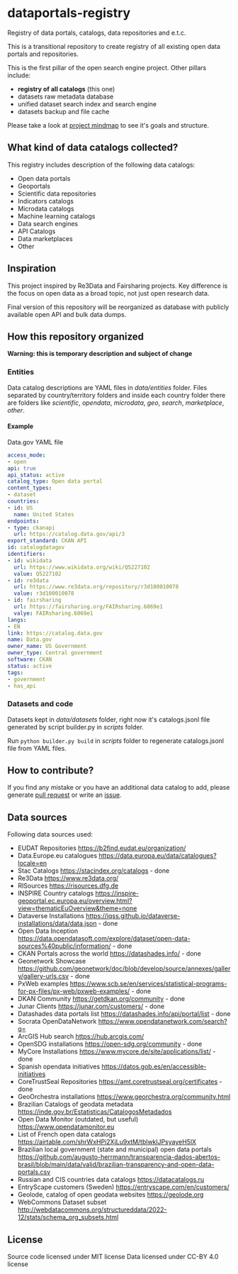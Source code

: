 # dataportals-registry
Registry of data portals, catalogs, data repositories and e.t.c.


This is a transitional repository to create registry of all existing open data portals and repositories.

This is the first pillar of the open search engine project. Other pillars include:
* **registry of all catalogs** (this one)
* datasets raw metadata database
* unified dataset search index and search engine
* datasets backup and file cache

Please take a look at [project mindmap](/assets/commondataindex.png) to see it's goals and structure.

## What kind of data catalogs collected?

This registry includes description of the following data catalogs:
* Open data portals
* Geoportals
* Scientific data repositories
* Indicators catalogs
* Microdata catalogs
* Machine learning catalogs
* Data search engines
* API Catalogs
* Data marketplaces
* Other 



## Inspiration

This project inspired by Re3Data and Fairsharing projects. Key difference is the focus on open data as a broad topic, not just open research data.

Final version of this repository will be reorganized as database with publicly available open API and bulk data dumps.

## How this repository organized

**Warning: this is temporary description and subject of change**


### Entities
Data catalog descriptions are YAML files in *data/entities* folder. Files separated by country/territory folders and inside each country folder there are folders like *scientific*, *opendata*, *microdata*, *geo*, *search*, *marketplace*, *other*.

#### Example

Data.gov YAML file

```yaml
access_mode:
- open
api: true
api_status: active
catalog_type: Open data portal
content_types:
- dataset
countries:
- id: US
  name: United States
endpoints:
- type: ckanapi
  url: https://catalog.data.gov/api/3
export_standard: CKAN API
id: catalogdatagov
identifiers:
- id: wikidata
  url: https://www.wikidata.org/wiki/Q5227102
  value: Q5227102
- id: re3data
  url: https://www.re3data.org/repository/r3d100010078
  value: r3d100010078
- id: fairsharing
  url: https://fairsharing.org/FAIRsharing.6069e1
  valye: FAIRsharing.6069e1
langs:
- EN
link: https://catalog.data.gov
name: Data.gov
owner_name: US Government
owner_type: Central government
software: CKAN
status: active
tags:
- government
- has_api
```

### Datasets and code

Datasets kept in *data/datasets* folder, right now it's catalogs.jsonl file generated by script builder.py in *scripts* folder. 

Run ```python builder.py build``` in *scripts* folder to regenerate catalogs.jsonl file from YAML files.


## How to contribute?

If you find any mistake or you have an additional data catalog to add, please generate [pull request](https://github.com/commondataio/dataportals-registry/pulls) or write an [issue](https://github.com/commondataio/dataportals-registry/issues).


## Data sources

Following data sources used:

* EUDAT Repositories	https://b2find.eudat.eu/organization/
* Data.Europe.eu catalogues	https://data.europa.eu/data/catalogues?locale=en
* Stac Catalogs	https://stacindex.org/catalogs - done
* Re3Data	https://www.re3data.org/
* RISources	https://risources.dfg.de
* INSPIRE Country catalogs	https://inspire-geoportal.ec.europa.eu/overview.html?view=thematicEuOverview&theme=none
* Dataverse Installations	https://iqss.github.io/dataverse-installations/data/data.json - done
* Open Data Inception	https://data.opendatasoft.com/explore/dataset/open-data-sources%40public/information/ - done
* CKAN Portals across the world	https://datashades.info/ - done
* Geonetwork Showcase	https://github.com/geonetwork/doc/blob/develop/source/annexes/gallery/gallery-urls.csv - done
* PxWeb examples	https://www.scb.se/en/services/statistical-programs-for-px-files/px-web/pxweb-examples/ - done
* DKAN Community	https://getdkan.org/community - done
* Junar Clients	https://junar.com/customers/ - done
* Datashades data portals list	https://datashades.info/api/portal/list - done
* Socrata OpenDataNetwork	https://www.opendatanetwork.com/search?q=
* ArcGIS Hub search	https://hub.arcgis.com/
* OpenSDG installations	https://open-sdg.org/community - done
* MyCore Installations	https://www.mycore.de/site/applications/list/ - done
* Spanish opendata initiatives https://datos.gob.es/en/accessible-initiatives
* CoreTrustSeal Repositories https://amt.coretrustseal.org/certificates - done
* GeoOrchestra installations https://www.georchestra.org/community.html
* Brazilian Catalogs of geodata metadata https://inde.gov.br/Estatisticas/CatalogosMetadados
* Open Data Monitor (outdated, but useful) https://www.opendatamonitor.eu
* List of French open data catalogs https://airtable.com/shrWxHPi2XjLu9xtM/tblwklJPsyayeH5lX
* Brazilian local government (state and municipal) open data portals https://github.com/augusto-herrmann/transparencia-dados-abertos-brasil/blob/main/data/valid/brazilian-transparency-and-open-data-portals.csv
* Russian and CIS countries data catalogs https://datacatalogs.ru
* EntryScape customers (Sweden) https://entryscape.com/en/customers/
* Geolode, catalog of open geodata websites https://geolode.org
* WebCommons Dataset subset http://webdatacommons.org/structureddata/2022-12/stats/schema_org_subsets.html

## License

Source code licensed under MIT license
Data licensed under CC-BY 4.0 license